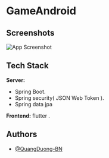 # GameAndroid
## Screenshots

![App Screenshot](https://giadinh.mediacdn.vn/296230595582509056/2022/2/28/ly-tham-1-16460167959361875529123.jpg)

## Tech Stack

**Server:** 
  - Spring Boot.
  - Spring security( JSON Web Token ).
  - Spring data jpa

**Frontend:** flutter .

## Authors

- [@QuangDuong-BN](https://github.com/QuangDuong-BN)
  
